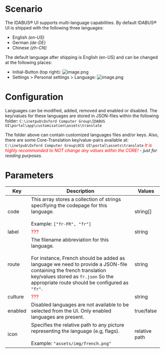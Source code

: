 # Scenario

The IDABUS® UI supports multi-language capabilities. By default IDABUS® UI is shipped with the following three languages:

- English _(en-US)_
- German _(de-DE)_
- Chinese _(zh-CN)_

The default language after shipping is English (en-US) and can be changed at the following places:

- Initial-Button (top right):
![image.png](/.attachments/image-5f88373f-5d80-40bf-b71b-12955c8c36f0.png)
- Settings > Personal settings > Language:
![image.png](/.attachments/image-ba9b495f-6eaf-4804-8f9e-529d4ba7db19.png)

# Configuration
Languages can be modified, added, removed and enabled or disabled. The key/values for these languages are stored in JSON-files within the following folder:
`C:\inetpub\Oxford Computer Group\IDABUS UI\portal\app\customisation\assets\translate`

The folder above can contain customized languages files and/or keys. Also, there are some Core-Translation key/value-pairs available at:
`C:\inetpub\Oxford Computer Group\OCG UI\portal\assets\translate`
_<span style="color: red;">It is highly recommanded to NOT change any values within the CORE!</span> - just for reading purposes._

# Parameters
| Key | Description | Values |
|--|--|--|
| code | This array stores a collection of strings specifiying the codepage for this language.<br/><br/>Example: `["fr-FR", "fr"]` | string[] |
| label | <span style="color: red;">???</span> | string |
| route | The filename abbreviation for this language.<br/><br/>For instance, French should be added as language we need to provide a JSON-file containing the french translation key/values stored as `fr.json` So the appropriate route should be configured as `"fr"`.| string |
| culture | <span style="color: red;">???</span> | string |
| enabled | Disabled languages are not available to be selected from the UI. Only enabled languages are present. | true/false |
| icon | Specifies the relative path to any picture representing the language (e.g, flags).<br/><br/>Example: `"assets/img/french.png"` | relative path |